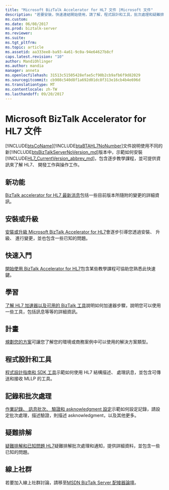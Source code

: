 ```yaml
---
title: "Microsoft BizTalk Accelerator for HL7 文件 |Microsoft 文件"
description: "若要安裝，快速連結開始使用，請了解，程式設計和工具，批次處理和疑難排解 BizTalk Server 中的 HL7 加速器"
ms.custom: 
ms.date: 06/08/2017
ms.prod: biztalk-server
ms.reviewer: 
ms.suite: 
ms.tgt_pltfrm: 
ms.topic: article
ms.assetid: aa333ee8-ba93-4a61-9c0a-94e64627b8cf
caps.latest.revision: "10"
author: MandiOhlinger
ms.author: mandia
manager: anneta
ms.openlocfilehash: 31513c51505428efae5cf90b2cb9afb6f9d82029
ms.sourcegitcommit: cb908c540d8f1a692d01dc8f313e16cb4b4e696d
ms.translationtype: MT
ms.contentlocale: zh-TW
ms.lasthandoff: 09/20/2017
---
```

# <a name="microsoft-biztalk-accelerator-for-hl7-documentation"></a>Microsoft BizTalk Accelerator for HL7 文件
[!INCLUDE[btsCoName](../../includes/btsconame-md.md)][!INCLUDE[btaBTAHL7NoNumber](../../includes/btabtahl7nonumber-md.md)]文件說明使用不同的新[!INCLUDE[btsBizTalkServerNoVersion_md](../../includes/btsbiztalkservernoversion-md.md)]版本中，示範如何安裝[!INCLUDE[HL7_CurrentVersion_abbrev_md](../../includes/hl7-currentversion-abbrev-md.md)]，包含逐步教學課程，並可提供資訊來了解 HL7、 開發工作與操作工作。   
  
## <a name="whats-new"></a>新功能

[BizTalk accelerator for HL7 最新消息](../../adapters-and-accelerators/accelerator-hl7/what-s-new-in-biztalk-accelerator-for-hl7.md)包括一些目前版本所隨附的變更的詳細資訊。 

## <a name="install-or-upgrade"></a>安裝或升級
[安裝或升級 Microsoft BizTalk Accelerator for HL7](../../adapters-and-accelerators/accelerator-hl7/install-or-upgrade-microsoft-biztalk-accelerator-for-hl7.md)會逐步引導您透過安裝、 升級、 進行變更，並也包含一些已知的問題。

## <a name="get-started"></a>快速入門
[開始使用 BizTalk Accelerator for HL7](../../adapters-and-accelerators/accelerator-hl7/get-started-with-the-biztalk-accelerator-for-hl7.md)包含某些教學課程可協助您熟悉此快速鍵。

## <a name="learn"></a>學習
[了解 HL7 加速器以及可用的 BizTalk 工具](../../adapters-and-accelerators/accelerator-hl7/learn-the-hl7-accelerator-and-the-biztalk-tools-available.md)說明如何加速器步驟，說明您可以使用一些工具，包括訊息等等的詳細資訊。

## <a name="plan"></a>計畫
[規劃您的方案](../../adapters-and-accelerators/accelerator-hl7/planning-for-your-solution.md)可讓您了解您的環境或商務案例中可以使用的解決方案類型。

## <a name="programming-and-tooling"></a>程式設計和工具
[程式設計指南和 SDK 工具](../../adapters-and-accelerators/accelerator-hl7/programming-guide-and-sdk-tools.md)示範如何使用 HL7 結構描述、 處理訊息，並包含可傳送和接收 MLLP 的工具。

## <a name="logging-and-batching"></a>記錄和批次處理 
[作業記錄、 訊息批次、 驗證和 asknowledgment 設定](../../adapters-and-accelerators/accelerator-hl7/operational-logging-message-batching-validation-and-asknowledgment-settings.md)示範如何設定記錄，請設定批次處理，描述驗證，則描述 asknowledgment，以及其他更多。

## <a name="troubleshooting"></a>疑難排解
[疑難排解和已知問題 HL7](../../adapters-and-accelerators/accelerator-hl7/troubleshooting-and-known-issues-in-hl7.md)疑難排解批次處理和通知，提供詳細資料，並包含一些已知的問題。


## <a name="online-community"></a>線上社群  
 若要加入線上社群討論，請移至[MSDN BizTalk Server 配接器論壇](https://social.msdn.microsoft.com/Forums/en-US/home?forum=biztalkr2adapters)。